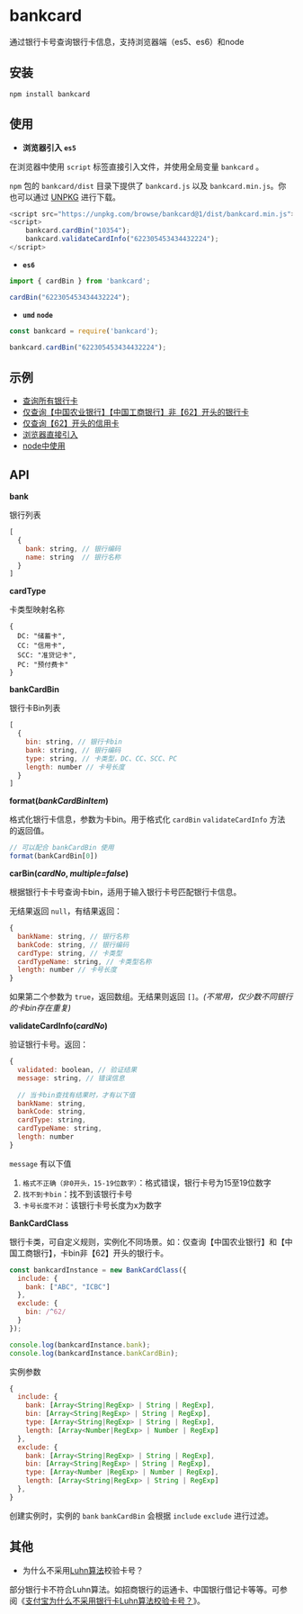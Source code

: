 # bankcard

通过银行卡号查询银行卡信息，支持浏览器端（es5、es6）和node

## 安装

```shell
npm install bankcard
```

## 使用

- **浏览器引入 `es5`**

在浏览器中使用 `script` 标签直接引入文件，并使用全局变量 `bankcard` 。

`npm` 包的 `bankcard/dist` 目录下提供了 `bankcard.js` 以及 `bankcard.min.js`。你也可以通过 [UNPKG](https://unpkg.com/bankcard@latest/dist/) 进行下载。

```javascript
<script src="https://unpkg.com/browse/bankcard@1/dist/bankcard.min.js"></script>
<script>
	bankcard.cardBin("10354");
	bankcard.validateCardInfo("622305453434432224");
</script>
```

- **`es6`**

```javascript
import { cardBin } from 'bankcard';

cardBin("622305453434432224");
```

- **`umd` `node`**

```javascript
const bankcard = require('bankcard');

bankcard.cardBin("622305453434432224");
```

## 示例

- [查询所有银行卡](https://codesandbox.io/s/confident-cartwright-1uh1z?fontsize=14)
- [仅查询【中国农业银行】【中国工商银行】非【62】开头的银行卡](https://codesandbox.io/s/mystifying-wave-czzzx?fontsize=14)
- [仅查询【62】开头的信用卡](https://codesandbox.io/s/hardcore-keller-8ymxc?fontsize=14)
- [浏览器直接引入](https://codesandbox.io/s/wizardly-fire-8mrnj?fontsize=14&hidenavigation=1&theme=dark)
- [node中使用](https://codesandbox.io/s/youthful-wave-sb4ou?fontsize=14)

## API

**bank**

银行列表

```javascript
[
  {
    bank: string, // 银行编码
    name: string  // 银行名称
  }
]
```

**cardType**

卡类型映射名称

```
{
  DC: "储蓄卡",
  CC: "信用卡",
  SCC: "准贷记卡",
  PC: "预付费卡"
}
```

**bankCardBin**

银行卡Bin列表

```javascript
[
  {
    bin: string, // 银行卡bin
    bank: string, // 银行编码
    type: string, // 卡类型，DC、CC、SCC、PC
    length: number // 卡号长度
  }
]
```

**format(*bankCardBinItem*)**

格式化银行卡信息，参数为卡bin。用于格式化 `cardBin` `validateCardInfo` 方法的返回值。

```javascript
// 可以配合 bankCardBin 使用
format(bankCardBin[0])
```

**carBin(*cardNo*, *multiple=false*)**

根据银行卡卡号查询卡bin，适用于输入银行卡号匹配银行卡信息。

无结果返回 `null`，有结果返回：

```javascript
{
  bankName: string, // 银行名称
  bankCode: string, // 银行编码
  cardType: string, // 卡类型
  cardTypeName: string, // 卡类型名称
  length: number // 卡号长度
}
```

如果第二个参数为 `true`，返回数组。无结果则返回 `[]`。*(不常用，仅少数不同银行的卡bin存在重复)*

**validateCardInfo(*cardNo*)**

验证银行卡号。返回：

```javascript
{
  validated: boolean, // 验证结果
  message: string, // 错误信息
  
  // 当卡bin查找有结果时，才有以下值
  bankName: string,
  bankCode: string,
  cardType: string,
  cardTypeName: string,
  length: number
}
```

`message` 有以下值

1. `格式不正确（非0开头，15-19位数字）`：格式错误，银行卡号为15至19位数字
2. `找不到卡bin`：找不到该银行卡号
4. `卡号长度不对`：该银行卡号长度为x为数字

**BankCardClass**

银行卡类，可自定义规则，实例化不同场景。如：仅查询【中国农业银行】和【中国工商银行】，卡bin非【62】开头的银行卡。

```javascript
const bankcardInstance = new BankCardClass({
  include: {
    bank: ["ABC", "ICBC"]
  },
  exclude: {
    bin: /^62/
  }
});

console.log(bankcardInstance.bank);
console.log(bankcardInstance.bankCardBin);
```

实例参数

```javascript
{
  include: {
    bank: [Array<String|RegExp> | String | RegExp],
    bin: [Array<String|RegExp> | String | RegExp],
    type: [Array<String|RegExp> | String | RegExp],
    length: [Array<Number|RegExp> | Number | RegExp]
  },
  exclude: {
    bank: [Array<String|RegExp> | String | RegExp],
    bin: [Array<String|RegExp> | String | RegExp],
    type: [Array<Number |RegExp> | Number | RegExp],
    length: [Array<String|RegExp> | String | RegExp]
  },
}
```

创建实例时，实例的 `bank` `bankCardBin` 会根据 `include` `exclude` 进行过滤。

## 其他

- 为什么不采用[Luhn算法](https://baike.baidu.com/item/Luhn%E7%AE%97%E6%B3%95/22799984)校验卡号？

部分银行卡不符合Luhn算法。如招商银行的运通卡、中国银行借记卡等等。可参阅《[支付宝为什么不采用银行卡Luhn算法校验卡号？](https://www.zhihu.com/question/21729157)》。



